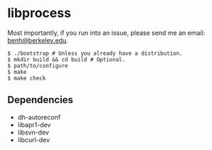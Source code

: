 # libprocess

Most importantly, if you run into an issue, please send me an email:
benh@berkeley.edu.

```
$ ./bootstrap # Unless you already have a distribution.
$ mkdir build && cd build # Optional.
$ path/to/configure
$ make
$ make check
```

## Dependencies

  * dh-autoreconf
  * libapr1-dev
  * libsvn-dev
  * libcurl-dev

